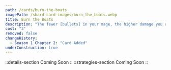 ```yaml
---
path: /cards/burn-the-boats
imagePath: /shard-card-images/burn_the_boats.webp
title: Burn the Boats
description: "The fewer [bullets] in your mage, the higher damage you deal."
cost: "3"
removed: false
changeHistory:
  - Season 1 Chapter 2: "Card Added"
underConstruction: true
---
```

::details-section
Coming Soon
::
::strategies-section
Coming Soon
::